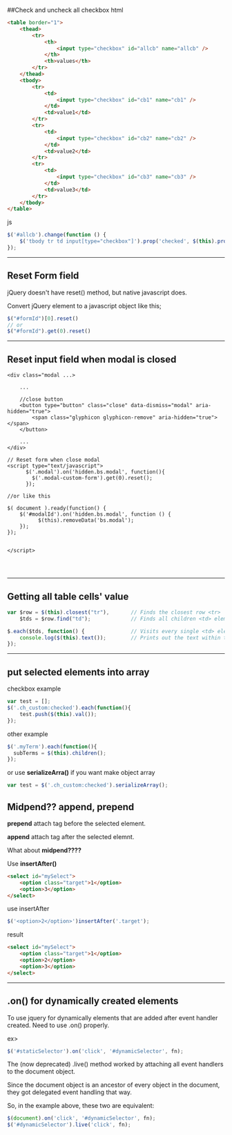 ##Check and uncheck all checkbox
html
```html
<table border="1">
    <thead>
        <tr>
            <th>
                <input type="checkbox" id="allcb" name="allcb" />
            </th>
            <th>values</th>
        </tr>
    </thead>
    <tbody>
        <tr>
            <td>
                <input type="checkbox" id="cb1" name="cb1" />
            </td>
            <td>value1</td>
        </tr>
        <tr>
            <td>
                <input type="checkbox" id="cb2" name="cb2" />
            </td>
            <td>value2</td>
        </tr>
        <tr>
            <td>
                <input type="checkbox" id="cb3" name="cb3" />
            </td>
            <td>value3</td>
        </tr>
    </tbody>
</table>
```

js
```javascript
$('#allcb').change(function () {
    $('tbody tr td input[type="checkbox"]').prop('checked', $(this).prop('checked'));
});
```

----

## Reset Form field
jQuery doesn't have reset() method, but native javascript does. 

Convert jQuery element to a javascript object like this;
```javascript
$("#formId")[0].reset()
// or
$("#formId").get(0).reset()
```

----
## Reset input field when modal is closed
```
<div class="modal ...>
    
    ...
    
    //close button
    <button type="button" class="close" data-dismiss="modal" aria-hidden="true">
        <span class="glyphicon glyphicon-remove" aria-hidden="true"></span>
    </button>
    
    ...
</div>

// Reset form when close modal
<script type="text/javascript">
      $('.modal').on('hidden.bs.modal', function(){
        $('.modal-custom-form').get(0).reset();
      });

//or like this

$( document ).ready(function() {
    $('#modalId').on('hidden.bs.modal', function () {
          $(this).removeData('bs.modal');
    });
});


</script>
    
    
    

```




----

## Getting all table cells' value
```javascript
var $row = $(this).closest("tr"),       // Finds the closest row <tr> 
    $tds = $row.find("td");             // Finds all children <td> elements

$.each($tds, function() {               // Visits every single <td> element
    console.log($(this).text());        // Prints out the text within the <td>
});
```

----

## put selected elements into array
checkbox example
```javascript
var test = [];
$('.ch_custom:checked').each(function(){
    test.push($(this).val());
});
```
other example
```javascript
$('.myTerm').each(function(){
  subTerms = $(this).children();
});
```
or use **serializeArra()** if you want make object array
```javascript
var test = $('.ch_custom:checked').serializeArray();
```


## Midpend?? append, prepend
**prepend** attach tag before the selected element.

**append** attach tag after the selected elemnt.

What about **midpend????**

Use **insertAfter()**
```html
<select id="mySelect">
    <option class="target">1</option>
    <option>3</option>
</select>
```
use insertAfter
```javascript
$('<option>2</option>')insertAfter('.target');
```
result
```html
<select id="mySelect">
    <option class="target">1</option>
    <option>2</option>
    <option>3</option>
</select>
```

----

## .on() for dynamically created elements
To use jquery for dynamically elements that are added after event handler created. Need to use .on() properly.

ex>
```javascript
$('#staticSelector').on('click', '#dynamicSelector', fn);
```

The (now deprecated) .live() method worked by attaching all event handlers to the document object. 

Since the document object is an ancestor of every object in the document, they got delegated event handling that way. 

So, in the example above, these two are equivalent:

```javascript
$(document).on('click', '#dynamicSelector', fn);
$('#dynamicSelector').live('click', fn);
```
